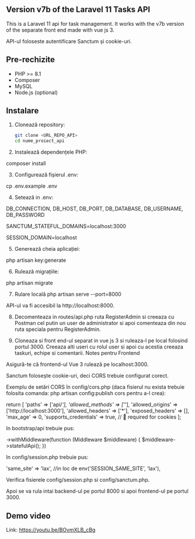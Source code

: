 ## Version v7b of the Laravel 11 Tasks API
This is a Laravel 11 api for task management. It works with the v7b version of the separate front end made with vue js 3. 

API-ul foloseste autentificare Sanctum și cookie-uri.

## Pre-rechizite

- PHP >= 8.1
- Composer
- MySQL 
- Node.js (optional)

## Instalare

1. Clonează repository:
   ```bash
   git clone <URL_REPO_API>
   cd nume_proiect_api

2. Instalează dependențele PHP:

composer install

3. Configurează fișierul .env:

cp .env.example .env


4. Setează in .env:

DB_CONNECTION, DB_HOST, DB_PORT, DB_DATABASE, DB_USERNAME, DB_PASSWORD

SANCTUM_STATEFUL_DOMAINS=localhost:3000

SESSION_DOMAIN=localhost

5. Generează cheia aplicației:

php artisan key:generate


6. Rulează migrațiile:

php artisan migrate

7. Rulare locală
php artisan serve --port=8000

API-ul va fi accesibil la http://localhost:8000.

8. Decomenteaza in routes/api.php ruta RegisterAdmin si creeaza cu Postman cel putin un user de administrator si apoi comenteaza din nou ruta speciala pentru RegisterAdmin. 

9. Cloneaza si front end-ul separat in vue js 3 si ruleaza-l pe local 
folosind portul 3000. Creeaza alti useri cu rolul user si apoi cu acestia creeaza taskuri, echipe si comentarii. 
Notes pentru Frontend

Asigură-te că frontend-ul Vue 3 rulează pe localhost:3000.

Sanctum folosește cookie-uri, deci CORS trebuie configurat corect.

Exemplu de setări CORS în config/cors.php (daca fisierul nu exista trebuie folosita comanda:
 php artisan config:publish cors
pentru a-l crea):

return [
    'paths' => ['api/*'],
    'allowed_methods' => ['*'],
    'allowed_origins' => ['http://localhost:3000'],
    'allowed_headers' => ['*'],
    'exposed_headers' => [],
    'max_age' => 0,
    'supports_credentials' => true, // 🔑 required for cookies
];

In bootstrap/api trebuie pus:

->withMiddleware(function (Middleware $middleware) {
    $middleware->statefulApi();
    })

In config/session.php trebuie pus:

'same_site' => 'lax', //in loc de env('SESSION_SAME_SITE', 'lax'),

Verifica fisierele config/session.php si config/sanctum.php.

Apoi se va rula intai backend-ul pe portul 8000 si apoi frontend-ul pe portul 3000. 

## Demo video 

Link: https://youtu.be/BOvmXLB_cBg